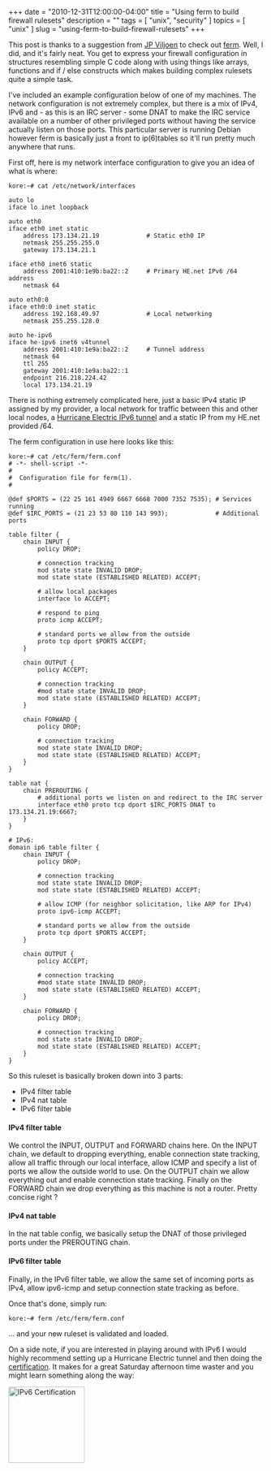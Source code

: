 +++
date        = "2010-12-31T12:00:00-04:00"
title       = "Using ferm to build firewall rulesets"
description = ""
tags        = [ "unix", "security" ]
topics      = [ "unix" ]
slug        = "using-ferm-to-build-firewall-rulesets"
+++

This post is thanks to a suggestion from <a href="http://twitter.com/froztbyte">JP Viljoen</a> to check out <a href="http://ferm.foo-projects.org/">ferm</a>. Well, I did, and it's fairly neat. You get to express your firewall configuration in structures resembling simple C code along with using things like arrays, functions and if / else constructs which makes building complex rulesets quite a simple task.

I've included an example configuration below of one of my machines. The network configuration is not extremely complex, but there is a mix of IPv4, IPv6 and - as this is an IRC server - some DNAT to make the IRC service available on a number of other privileged ports without having the service actually listen on those ports. This particular server is running Debian however ferm is basically just a front to ip(6)tables so it'll run pretty much anywhere that runs.

<!--more-->

First off, here is my network interface configuration to give you an idea of what is where:

```console
kore:~# cat /etc/network/interfaces

auto lo
iface lo inet loopback

auto eth0
iface eth0 inet static
    address 173.134.21.19             # Static eth0 IP
    netmask 255.255.255.0
    gateway 173.134.21.1

iface eth0 inet6 static
    address 2001:410:1e9b:ba22::2     # Primary HE.net IPv6 /64 address
    netmask 64

auto eth0:0
iface eth0:0 inet static
    address 192.168.49.97             # Local networking
    netmask 255.255.128.0

auto he-ipv6
iface he-ipv6 inet6 v4tunnel
    address 2001:410:1e9a:ba22::2     # Tunnel address
    netmask 64
    ttl 255
    gateway 2001:410:1e9a:ba22::1
    endpoint 216.218.224.42
    local 173.134.21.19
```

There is nothing extremely complicated here, just a basic IPv4 static IP assigned by my provider, a local network for traffic between this and other local nodes, a <a href="http://tunnelbroker.net/">Hurricane Electric IPv6 tunnel</a> and a static IP from my HE.net provided /64.

The ferm configuration in use here looks like this:

```console
kore:~# cat /etc/ferm/ferm.conf
# -*- shell-script -*-
#
#  Configuration file for ferm(1).
#

@def $PORTS = (22 25 161 4949 6667 6668 7000 7352 7535); # Services running
@def $IRC_PORTS = (21 23 53 80 110 143 993);             # Additional ports

table filter {
    chain INPUT {
        policy DROP;

        # connection tracking
        mod state state INVALID DROP;
        mod state state (ESTABLISHED RELATED) ACCEPT;

        # allow local packages
        interface lo ACCEPT;

        # respond to ping
        proto icmp ACCEPT;

        # standard ports we allow from the outside
        proto tcp dport $PORTS ACCEPT;
    }

    chain OUTPUT {
        policy ACCEPT;

        # connection tracking
        #mod state state INVALID DROP;
        mod state state (ESTABLISHED RELATED) ACCEPT;
    }

    chain FORWARD {
        policy DROP;

        # connection tracking
        mod state state INVALID DROP;
        mod state state (ESTABLISHED RELATED) ACCEPT;
    }
}

table nat {
    chain PREROUTING {
        # additional ports we listen on and redirect to the IRC server
        interface eth0 proto tcp dport $IRC_PORTS DNAT to 173.134.21.19:6667;
    }
}

# IPv6:
domain ip6 table filter {
    chain INPUT {
        policy DROP;

        # connection tracking
        mod state state INVALID DROP;
        mod state state (ESTABLISHED RELATED) ACCEPT;

        # allow ICMP (for neighbor solicitation, like ARP for IPv4)
        proto ipv6-icmp ACCEPT;

        # standard ports we allow from the outside
        proto tcp dport $PORTS ACCEPT;
    }

    chain OUTPUT {
        policy ACCEPT;

        # connection tracking
        #mod state state INVALID DROP;
        mod state state (ESTABLISHED RELATED) ACCEPT;
    }

    chain FORWARD {
        policy DROP;

        # connection tracking
        mod state state INVALID DROP;
        mod state state (ESTABLISHED RELATED) ACCEPT;
    }
}
```

So this ruleset is basically broken down into 3 parts:

* IPv4 filter table
* IPv4 nat table
* IPv6 filter table

#### IPv4 filter table
We control the INPUT, OUTPUT and FORWARD chains here. On the INPUT chain, we default to dropping everything, enable connection state tracking, allow all traffic through our local interface, allow ICMP and specify a list of ports we allow the outside world to use. On the OUTPUT chain we allow everything out and enable connection state tracking. Finally on the FORWARD chain we drop everything as this machine is not a router. Pretty concise right ?

#### IPv4 nat table
In the nat table config, we basically setup the DNAT of those privileged ports under the PREROUTING chain.

#### IPv6 filter table
Finally, in the IPv6 filter table, we allow the same set of incoming ports as IPv4, allow ipv6-icmp and setup connection state tracking as before.

Once that's done, simply run:

```console
kore:~# ferm /etc/ferm/ferm.conf
```

 ... and your new ruleset is validated and loaded.


On a side note, if you are interested in playing around with IPv6 I would highly recommend setting up a Hurricane Electric tunnel and then doing the <a href="http://ipv6.he.net/certification/">certification</a>. It makes for a great Saturday afternoon time waster and you might learn something along the way:

<a href="http://ipv6.he.net/certification/"><img src="http://ipv6.he.net/certification/create_badge.php?pass_name=gregarmer&badge=1" alt="IPv6 Certification" width="150" /></a>
